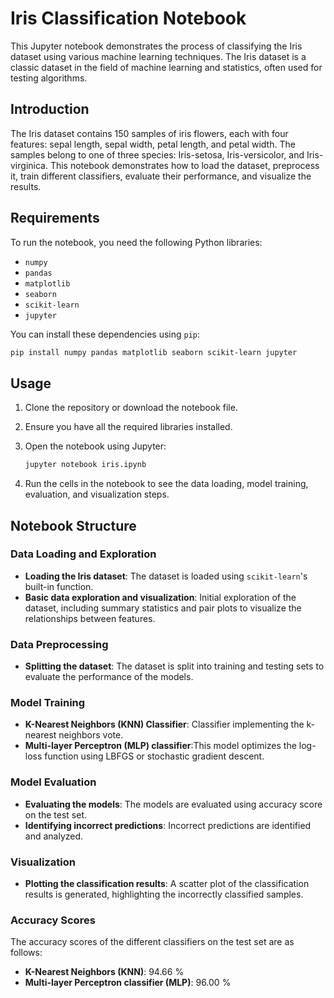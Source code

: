# Iris Classification Notebook

This Jupyter notebook demonstrates the process of classifying the Iris dataset using various machine learning techniques. The Iris dataset is a classic dataset in the field of machine learning and statistics, often used for testing algorithms.


## Introduction

The Iris dataset contains 150 samples of iris flowers, each with four features: sepal length, sepal width, petal length, and petal width. The samples belong to one of three species: Iris-setosa, Iris-versicolor, and Iris-virginica. This notebook demonstrates how to load the dataset, preprocess it, train different classifiers, evaluate their performance, and visualize the results.

## Requirements

To run the notebook, you need the following Python libraries:

- `numpy`
- `pandas`
- `matplotlib`
- `seaborn`
- `scikit-learn`
- `jupyter`

You can install these dependencies using `pip`:

```sh
pip install numpy pandas matplotlib seaborn scikit-learn jupyter
```

## Usage

1. Clone the repository or download the notebook file.
2. Ensure you have all the required libraries installed.
3. Open the notebook using Jupyter:

    ```sh
    jupyter notebook iris.ipynb
    ```

4. Run the cells in the notebook to see the data loading, model training, evaluation, and visualization steps.

## Notebook Structure

### Data Loading and Exploration

- **Loading the Iris dataset**: The dataset is loaded using `scikit-learn`'s built-in function.
- **Basic data exploration and visualization**: Initial exploration of the dataset, including summary statistics and pair plots to visualize the relationships between features.

### Data Preprocessing

- **Splitting the dataset**: The dataset is split into training and testing sets to evaluate the performance of the models.

### Model Training

- **K-Nearest Neighbors (KNN) Classifier**: Classifier implementing the k-nearest neighbors vote.
- **Multi-layer Perceptron (MLP) classifier**:This model optimizes the log-loss function using LBFGS or stochastic
gradient descent.
### Model Evaluation

- **Evaluating the models**: The models are evaluated using accuracy score on the test set.
- **Identifying incorrect predictions**: Incorrect predictions are identified and analyzed.

### Visualization

- **Plotting the classification results**: A scatter plot of the classification results is generated, highlighting the incorrectly classified samples.

### Accuracy Scores

The accuracy scores of the different classifiers on the test set are as follows:

- **K-Nearest Neighbors (KNN)**: $94.66$ %
- **Multi-layer Perceptron classifier (MLP)**: $96.00%$ %



